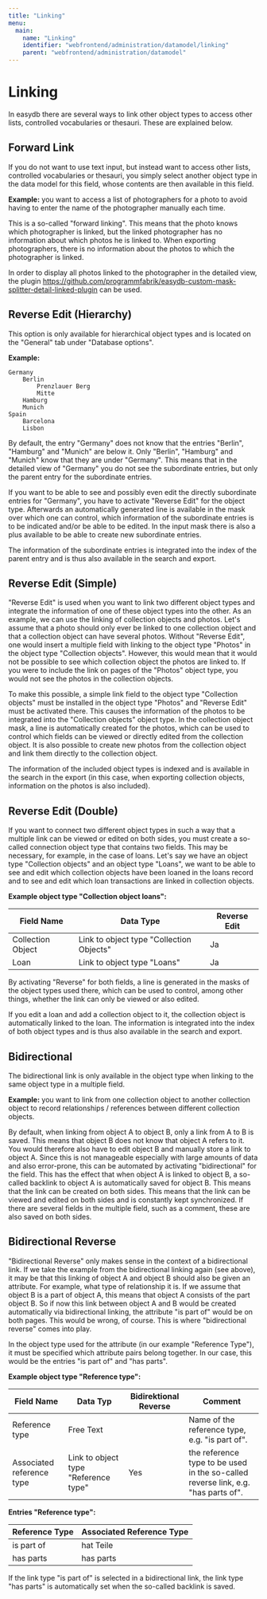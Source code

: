 ```yaml
---
title: "Linking"
menu:
  main:
    name: "Linking"
    identifier: "webfrontend/administration/datamodel/linking"
    parent: "webfrontend/administration/datamodel"
---
```

# Linking

In easydb there are several ways to link other object types to access other lists, controlled vocabularies or thesauri. These are explained below.



## Forward Link

If you do not want to use text input, but instead want to access other lists, controlled vocabularies or thesauri, you simply select another object type in the data model for this field, whose contents are then available in this field. 

**Example:** you want to access a list of photographers for a photo to avoid having to enter the name of the photographer manually each time.

This is a so-called "forward linking". This means that the photo knows which photographer is linked, but the linked photographer has no information about which photos he is linked to. When exporting photographers, there is no information about the photos to which the photographer is linked. 

In order to display all photos linked to the photographer in the detailed view, the plugin https://github.com/programmfabrik/easydb-custom-mask-splitter-detail-linked-plugin can be used.



## Reverse Edit (Hierarchy)

This option is only available for hierarchical object types and is located on the "General" tab under "Database options". 

**Example:**

    Germany
        Berlin
        	Prenzlauer Berg
        	Mitte
        Hamburg
        Munich
    Spain
        Barcelona
        Lisbon



By default, the entry "Germany" does not know that the entries "Berlin", "Hamburg" and "Munich" are below it. Only "Berlin", "Hamburg" and "Munich" know that they are under "Germany". This means that in the detailed view of "Germany" you do not see the subordinate entries, but only the parent entry for the subordinate entries.

If you want to be able to see and possibly even edit the directly subordinate entries for "Germany", you have to activate "Reverse Edit" for the object type. Afterwards an automatically generated line is available in the mask over which one can control, which information of the subordinate entries is to be indicated and/or be able to be edited. In the input mask there is also a plus available to be able to create new subordinate entries. 

The information of the subordinate entries is integrated into the index of the parent entry and is thus also available in the search and export.



## Reverse Edit (Simple)

"Reverse Edit" is used when you want to link two different object types and integrate the information of one of these object types into the other. As an example, we can use the linking of collection objects and photos. Let's assume that a photo should only ever be linked to one collection object and that a collection object can have several photos. Without "Reverse Edit", one would insert a multiple field with linking to the object type "Photos" in the object type "Collection objects". However, this would mean that it would not be possible to see which collection object the photos are linked to. If you were to include the link on pages of the "Photos" object type, you would not see the photos in the collection objects. 

To make this possible, a simple link field to the object type "Collection objects" must be installed in the object type "Photos" and "Reverse Edit" must be activated there. This causes the information of the photos to be integrated into the "Collection objects" object type. In the collection object mask, a line is automatically created for the photos, which can be used to control which fields can be viewed or directly edited from the collection object. It is also possible to create new photos from the collection object and link them directly to the collection object. 

The information of the included object types is indexed and is available in the search in the export (in this case, when exporting collection objects, information on the photos is also included).



## Reverse Edit (Double)

If you want to connect two different object types in such a way that a multiple link can be viewed or edited on both sides, you must create a so-called connection object type that contains two fields. This may be necessary, for example, in the case of loans. Let's say we have an object type "Collection objects" and an object type "Loans", we want to be able to see and edit which collection objects have been loaned in the loans record and to see and edit which loan transactions are linked in collection objects.

**Example object type "Collection object loans":**

| Field Name        | Data Type                                | Reverse Edit |
| ----------------- | ---------------------------------------- | ------------ |
| Collection Object | Link to object type "Collection Objects" | Ja           |
| Loan              | Link to object type "Loans"              | Ja           |



By activating "Reverse" for both fields, a line is generated in the masks of the object types used there, which can be used to control, among other things, whether the link can only be viewed or also edited. 

If you edit a loan and add a collection object to it, the collection object is automatically linked to the loan. The information is integrated into the index of both object types and is thus also available in the search and export.



## Bidirectional

The bidirectional link is only available in the object type when linking to the same object type in a multiple field.

**Example:** you want to link from one collection object to another collection object to record relationships / references between different collection objects.

By default, when linking from object A to object B, only a link from A to B is saved. This means that object B does not know that object A refers to it. You would therefore also have to edit object B and manually store a link to object A. Since this is not manageable especially with large amounts of data and also error-prone, this can be automated by activating "bidirectional" for the field. This has the effect that when object A is linked to object B, a so-called backlink to object A is automatically saved for object B. This means that the link can be created on both sides. This means that the link can be viewed and edited on both sides and is constantly kept synchronized. If there are several fields in the multiple field, such as a comment, these are also saved on both sides.



## Bidirectional Reverse

"Bidirectional Reverse" only makes sense in the context of a bidirectional link. If we take the example from the bidirectional linking again (see above), it may be that this linking of object A and object B should also be given an attribute. For example, what type of relationship it is. If we assume that object B is a part of object A, this means that object A consists of the part object B. So if now this link between object A and B would be created automatically via bidirectional linking, the attribute "is part of" would be on both pages. This would be wrong, of course. This is where "bidirectional reverse" comes into play. 

In the object type used for the attribute (in our example "Reference Type"), it must be specified which attribute pairs belong together. In our case, this would be the entries "is part of" and "has parts". 



**Example object type "Reference type":**

| Field Name                | Data Typ                             | Bidirektional Reverse | Comment                                                      |
| ------------------------- | ------------------------------------ | --------------------- | ------------------------------------------------------------ |
| Reference type            | Free Text                            |                       | Name of the reference type, e.g. "is part of".               |
| Associated reference type | Link to object type "Reference type" | Yes                   | the reference type to be used in the so-called reverse link, e.g. "has parts of". |



**Entries "Reference type":**

| Reference Type | Associated Reference Type |
| -------------- | ------------------------- |
| is part of     | hat Teile                 |
| has parts      | has parts                 |



If the link type "is part of" is selected in a bidirectional link, the link type "has parts" is automatically set when the so-called backlink is saved.
